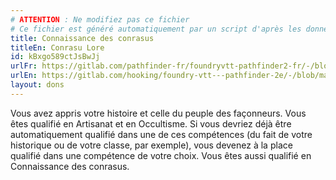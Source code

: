 ```yaml
---
# ATTENTION : Ne modifiez pas ce fichier
# Ce fichier est généré automatiquement par un script d'après les données du module Foundry VTT officiel et de sa traduction
title: Connaissance des conrasus
titleEn: Conrasu Lore
id: kBxgo589ctJsBwJj
urlFr: https://gitlab.com/pathfinder-fr/foundryvtt-pathfinder2-fr/-/blob/master/data/feats/kBxgo589ctJsBwJj.htm
urlEn: https://gitlab.com/hooking/foundry-vtt---pathfinder-2e/-/blob/master/packs/data/feats.db/conrasu-lore.json
layout: dons
---
```

Vous avez appris votre histoire et celle du peuple des façonneurs. Vous êtes qualifié en Artisanat et en Occultisme. Si vous devriez déjà être automatiquement qualifié dans une de ces compétences (du fait de votre historique ou de votre classe, par exemple), vous devenez à la place qualifié dans une compétence de votre choix. Vous êtes aussi qualifié en Connaissance des conrasus.
